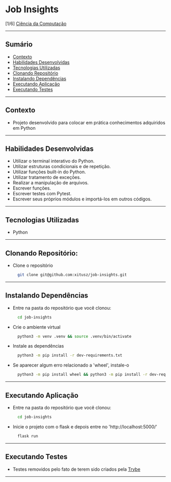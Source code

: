 # Job Insights
[1/6] [Ciência da Computação](https://github.com/xitusz/Trybe/tree/main/04_Ci%C3%AAncia-da-Computa%C3%A7%C3%A3o)

---

## Sumário

- [Contexto](#contexto)
- [Habilidades Desenvolvidas](#habilidades-desenvolvidas)
- [Tecnologias Utilizadas](#tecnologias-utilizadas)
- [Clonando Repositório](#clonando-repositório)
- [Instalando Dependências](#instalando-dependências)
- [Executando Aplicação](#executando-aplicação)
- [Executando Testes](#executando-testes)

---

## Contexto

* Projeto desenvolvido para colocar em prática conhecimentos adquiridos em Python

---

## Habilidades Desenvolvidas

* Utilizar o terminal interativo do Python.
* Utilizar estruturas condicionais e de repetição.
* Utilizar funções built-in do Python.
* Utilizar tratamento de exceções.
* Realizar a manipulação de arquivos.
* Escrever funções.
* Escrever testes com Pytest.
* Escrever seus próprios módulos e importá-los em outros códigos.

---

## Tecnologias Utilizadas

* Python

---

## Clonando Repositório:

* Clone o repositório
  ```sh
    git clone git@github.com:xitusz/job-insights.git
  ```

---

## Instalando Dependências

* Entre na pasta do repositório que você clonou:
  ```sh
    cd job-insights
  ```

* Crie o ambiente virtual
  ```sh
    python3 -m venv .venv && source .venv/bin/activate
  ```

* Instale as dependências
  ```sh
    python3 -m pip install -r dev-requirements.txt
  ```

* Se aparecer algum erro relacionado a 'wheel', instale-o
  ```sh
    python3 -m pip install wheel && python3 -m pip install -r dev-requirements.txt
  ```

---

## Executando Aplicação

* Entre na pasta do repositório que você clonou:
  ```sh
    cd job-insights
  ```

* Inicie o projeto com o flask e depois entre no 'http://localhost:5000/'
  ```sh
    flask run
  ```

---

## Executando Testes

* Testes removidos pelo fato de terem sido criados pela [Trybe](https://www.betrybe.com/)

---
